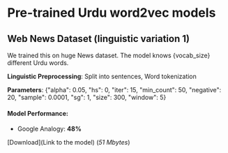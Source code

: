 # Pre-trained Urdu word2vec models 


## Web News Dataset (linguistic variation 1)

We trained this on huge News dataset. The model knows {vocab_size} different Urdu words.

**Linguistic Preprocessing**: Split into sentences, Word tokenization

**Parameters**: {"alpha": 0.05, "hs": 0, "iter": 15, "min_count": 50, "negative": 20, "sample": 0.0001, "sg": 1, "size": 300, "window": 5}

#### Model Performance:

- Google Analogy: **48%**

[Download](Link to the model) (*51 Mbytes*)
